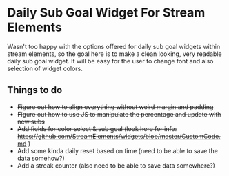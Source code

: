 # Daily Sub Goal Widget For Stream Elements

Wasn't too happy with the options offered for daily sub goal widgets within stream elements, so the goal here is to make a clean looking, very readable daily sub goal widget. It will be easy for the user to change font and also selection of widget colors.

## Things to do

* ~~Figure out how to align everything without weird margin and padding~~
* ~~Figure out how to use JS to manipulate the percentage and update with new subs~~
* ~~Add fields for color select & sub goal (look here for info: https://github.com/StreamElements/widgets/blob/master/CustomCode.md )~~
* Add some kinda daily reset based on time (need to be able to save the data somehow?)
* Add a streak counter (also need to be able to save data somewhere?)
